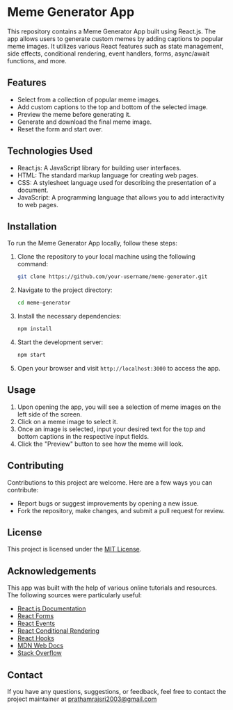 # Meme Generator App

This repository contains a Meme Generator App built using React.js. The app allows users to generate custom memes by adding captions to popular meme images. It utilizes various React features such as state management, side effects, conditional rendering, event handlers, forms, async/await functions, and more.

## Features

- Select from a collection of popular meme images.
- Add custom captions to the top and bottom of the selected image.
- Preview the meme before generating it.
- Generate and download the final meme image.
- Reset the form and start over.

## Technologies Used

- React.js: A JavaScript library for building user interfaces.
- HTML: The standard markup language for creating web pages.
- CSS: A stylesheet language used for describing the presentation of a document.
- JavaScript: A programming language that allows you to add interactivity to web pages.

## Installation

To run the Meme Generator App locally, follow these steps:

1. Clone the repository to your local machine using the following command:

   ```bash
   git clone https://github.com/your-username/meme-generator.git
   ```

2. Navigate to the project directory:

   ```bash
   cd meme-generator
   ```

3. Install the necessary dependencies:

   ```bash
   npm install
   ```

4. Start the development server:

   ```bash
   npm start
   ```

5. Open your browser and visit `http://localhost:3000` to access the app.

## Usage

1. Upon opening the app, you will see a selection of meme images on the left side of the screen.
2. Click on a meme image to select it.
3. Once an image is selected, input your desired text for the top and bottom captions in the respective input fields.
4. Click the "Preview" button to see how the meme will look.



## Contributing

Contributions to this project are welcome. Here are a few ways you can contribute:

- Report bugs or suggest improvements by opening a new issue.
- Fork the repository, make changes, and submit a pull request for review.

## License

This project is licensed under the [MIT License](LICENSE).

## Acknowledgements

This app was built with the help of various online tutorials and resources. The following sources were particularly useful:

- [React.js Documentation](https://reactjs.org/docs/getting-started.html)
- [React Forms](https://reactjs.org/docs/forms.html)
- [React Events](https://reactjs.org/docs/handling-events.html)
- [React Conditional Rendering](https://reactjs.org/docs/conditional-rendering.html)
- [React Hooks](https://reactjs.org/docs/hooks-intro.html)
- [MDN Web Docs](https://developer.mozilla.org/)
- [Stack Overflow](https://stackoverflow.com/)

## Contact

If you have any questions, suggestions, or feedback, feel free to contact the project maintainer at prathamrajsri2003@gmail.com
